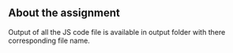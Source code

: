 ## About the assignment 
Output of all the JS code file is available in output folder with there corresponding file name.
